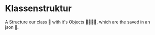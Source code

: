 # Klassenstruktur
A Structure our class 🏫 with it's Objects 👨‍🎓👩‍🎓, which are the saved in an json 📃.
